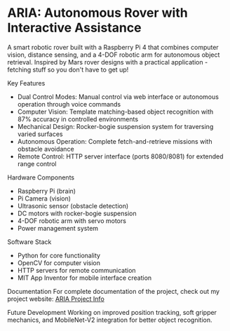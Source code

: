 # ARIA: Autonomous Rover with Interactive Assistance
A smart robotic rover built with a Raspberry Pi 4 that combines computer vision, distance sensing, and a 4-DOF robotic arm for autonomous object retrieval. Inspired by Mars rover designs with a practical application - fetching stuff so you don't have to get up!

Key Features
- Dual Control Modes: Manual control via web interface or autonomous operation through voice commands
- Computer Vision: Template matching-based object recognition with 87% accuracy in controlled environments
- Mechanical Design: Rocker-bogie suspension system for traversing varied surfaces
- Autonomous Operation: Complete fetch-and-retrieve missions with obstacle avoidance
- Remote Control: HTTP server interface (ports 8080/8081) for extended range control

Hardware Components
- Raspberry Pi (brain)
- Pi Camera (vision)
- Ultrasonic sensor (obstacle detection)
- DC motors with rocker-bogie suspension
- 4-DOF robotic arm with servo motors
- Power management system

Software Stack
- Python for core functionality
- OpenCV for computer vision
- HTTP servers for remote communication
- MIT App Inventor for mobile interface creation

Documentation
For complete documentation of the project, check out my project website: [ARIA Project Info](https://josephkatakam.vercel.app/projects/robotics_aria)

Future Development
Working on improved position tracking, soft gripper mechanics, and MobileNet-V2 integration for better object recognition.
